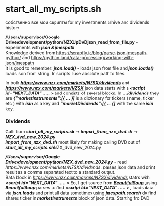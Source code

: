 # start_all_my_scripts.sh
собственно все мои скрипты for my investments arhive and dividends history 

<strong>/Users/supervisor/Google Drive/development/python/NZXUpDvDjson_read_from_file.py</strong> - experiments with <strong><i>json & jmespath</strong></i> <br>
Knowledge derived from https://scrapfly.io/blog/parse-json-jmespath-python/ and https://python.land/data-processing/working-with-json/jmespath  <br>
It is good to remember: <strong><i>json.load()</strong></i> - loads json from file and <strong><i>json.loads()</strong></i> loads json from string. 
In scripts I use absolute path to files. <br> 

In both <strong><i>https://www.nzx.com/markets/NZSX/dividends</i></strong> and  <strong><i>https://www.nzx.com/markets/NZSX</strong></i> json data starts with a <strong><i><script id="__NEXT_DATA__" ..... > </strong></i> and consists of several blocks. In <strong><i>.../dividends</i></strong> they are <strong><i>{"marketInstruments":[{ ... }]</i></strong> is a dictionary for tickers ( name, ticker etc ) with <strong><i>isin</strong></i> as a key and <strong><i>"marketDividends":[{ ... {]</strong></i>  with the same  <strong><i>isin</strong></i> key. 


<h3> Dividends</h4>
Call: from <strong><i>start_all_my_scripts.sh</i></strong> -> <strong><i>import_from_nzx_dvd.sh</i></strong> -> <strong><i>NZX_dvd_new_2024.py</i></strong><br>
<strong><i>import_from_nzx_dvd.sh</i></strong> most likely for making calling DVD out of <strong><i>start_all_my_scripts.sh</i></strong
 <h4>NZX_dvd_new_2024.py</h4> 
 
<strong><i>/Users/supervisor/Google Drive/development/python/NZX_dvd_new_2024.py</strong></i> - read <i>https://www.nzx.com/markets/NZSX/dividends</i>, parses json data and print result as a comma separated text to a standard output. <br>
Bata block in <i>https://www.nzx.com/markets/NZSX/dividends</i> statrs with <strong><i><script id="__NEXT_DATA__" ..... > </strong></i> So, I get source from  <strong><i>[BeautifulSoup](https://www.nzx.com/markets/NZSX/dividends)</strong></i> ,using <strong><i>BeautifulSoup</strong></i> parses to  find <strong><i><script id="__NEXT_DATA__" ..... > </strong></i> , loads data via <strong><i>json.loads</strong></i> and print all data sometimes using <strong><i>jmespath.search</strong></i> do find shares ticker in  <strong><i>marketInstruments</strong></i> block of json data. 
Starting fro DVD 
